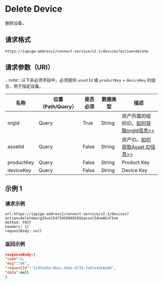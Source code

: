 # Delete Device

删除设备。

## 请求格式

```
https://{apigw-address}/connect-service/v2.1/devices?action=delete
```

## 请求参数（URI）

.. note:: 以下非必须字段中，必须提供 ``assetId`` 或 ``productKey`` + ``deviceKey`` 的组合，用于指定设备。

>>>>>>>>>>>>>>>>>>>>>>>>>>>>>>>>>>>>>>>>>>>>>>>>>>>>>>>

| 名称          | 位置（Path/Query） | 是否必须 | 数据类型 | 描述      |
|---------------|------------------|----------|-----------|--------------|
| orgId         | Query            | True     | String    | 资产所属的组织ID。[如何获取orgId信息>>](/docs/api/zh_CN/latest/api_faqs#id-orgid-orgid)                |
| assetId  | Query            | False   | String         | 资产ID。[如何获取Asset ID信息>>](/docs/api/zh_CN/latest/api_faqs.html#asset-id-assetid-assetid) |
| productKey | Query          | False       | String       | Product Key      |
| deviceKey | Query           | False      | String       | Device Key          |




## 示例 1

### 请求示例

```
url:https://{apigw-address}/connect-service/v2.1/devices?action=delete&orgId=o15475450989191&assetId=mAEsF3sm
method: POST
headers: {}
requestBody: null
```

### 返回示例

```json
responseBody:{
"code":0,
"msg":"OK",
"requestId":"12d7e3be-6bac-43de-8733-7e02a4eb8a88",
"data":null
}
```

